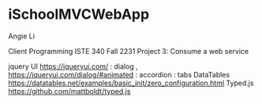 # iSchoolMVCWebApp

Angie Li

Client Programming
ISTE 340 Fall 2231
Project 3: Consume a web service

jquery UI
https://jqueryui.com/
	: dialog , https://jqueryui.com/dialog/#animated
	: accordion
	: tabs
DataTables
https://datatables.net/examples/basic_init/zero_configuration.html
Typed.js
https://github.com/mattboldt/typed.js
